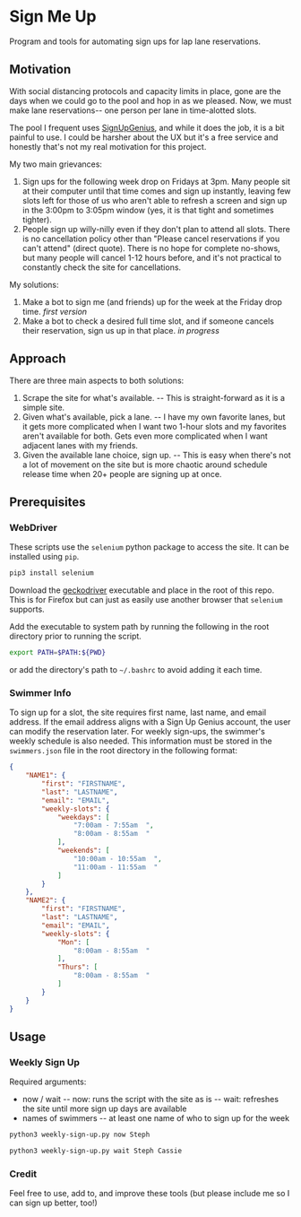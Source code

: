 # Sign Me Up

Program and tools for automating sign ups for lap lane reservations.

## Motivation

With social distancing protocols and capacity limits in place, gone are the days when we could go to the pool and hop in as we pleased. Now, we must make lane reservations-- one person per lane in time-alotted slots.

The pool I frequent uses [SignUpGenius](https://signupgenius.com), and while it does the job, it is a bit painful to use. I could be harsher about the UX but it's a free service and honestly that's not my real motivation for this project.

My two main grievances:
1. Sign ups for the following week drop on Fridays at 3pm. Many people sit at their computer until that time comes and sign up instantly, leaving few slots left for those of us who aren't able to refresh a screen and sign up in the 3:00pm to 3:05pm window (yes, it is that tight and sometimes tighter).
2. People sign up willy-nilly even if they don't plan to attend all slots. There is no cancellation policy other than "Please cancel reservations if you can't attend" (direct quote). There is no hope for complete no-shows, but many people will cancel 1-12 hours before, and it's not practical to constantly check the site for cancellations.

My solutions:
1. Make a bot to sign me (and friends) up for the week at the Friday drop time. *first version*
2. Make a bot to check a desired full time slot, and if someone cancels their reservation, sign us up in that place. *in progress*

## Approach

There are three main aspects to both solutions:
1. Scrape the site for what's available.
-- This is straight-forward as it is a simple site.
2. Given what's available, pick a lane.
-- I have my own favorite lanes, but it gets more complicated when I want two 1-hour slots and my favorites aren't available for both. Gets even more complicated when I want adjacent lanes with my friends.
3. Given the available lane choice, sign up.
-- This is easy when there's not a lot of movement on the site but is more chaotic around schedule release time when 20+ people are signing up at once.

## Prerequisites

### WebDriver

These scripts use the `selenium` python package to access the site. It can be installed using `pip`.

```bash
pip3 install selenium
```

Download the [geckodriver](https://github.com/mozilla/geckodriver/releases) executable and place in the root of this repo. This is for Firefox but can just as easily use another browser that `selenium` supports.

Add the executable to system path by running the following in the root directory prior to running the script.

```bash
export PATH=$PATH:${PWD}
```

or add the directory's path to `~/.bashrc` to avoid adding it each time.

### Swimmer Info

To sign up for a slot, the site requires first name, last name, and email address. If the email address aligns with a Sign Up Genius account, the user can modify the reservation later. For weekly sign-ups, the swimmer's weekly schedule is also needed. This information must be stored in the `swimmers.json` file in the root directory in the following format:
```json
{
    "NAME1": {
        "first": "FIRSTNAME",
        "last": "LASTNAME",
        "email": "EMAIL",
        "weekly-slots": {
            "weekdays": [
                "7:00am - 7:55am  ",
                "8:00am - 8:55am  "
            ],
            "weekends": [
                "10:00am - 10:55am  ",
                "11:00am - 11:55am  "
            ]
        }
    },
    "NAME2": {
        "first": "FIRSTNAME",
        "last": "LASTNAME",
        "email": "EMAIL",
        "weekly-slots": {
            "Mon": [
                "8:00am - 8:55am  "
            ],
            "Thurs": [
                "8:00am - 8:55am  "
            ]
        }
    }
}
```

## Usage

### Weekly Sign Up

Required arguments:
* now / wait
-- now: runs the script with the site as is
-- wait: refreshes the site until more sign up days are available 
* names of swimmers
-- at least one name of who to sign up for the week

```bash
python3 weekly-sign-up.py now Steph
```
```bash
python3 weekly-sign-up.py wait Steph Cassie
```

### Credit

Feel free to use, add to, and improve these tools (but please include me so I can sign up better, too!)